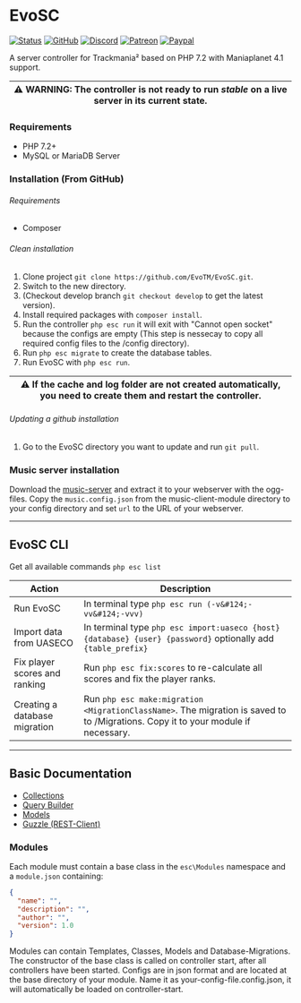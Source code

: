 # EvoSC

[![Status](https://img.shields.io/badge/STATUS-Unstable-red.svg?style=for-the-badge&link=http://google.com/)](https://github.com/EvoTM/EvoSC/)
[![GitHub](https://img.shields.io/github/license/EvoTM/EvoSC.svg?style=for-the-badge)](https://github.com/EvoTM/EvoSC/blob/master/LICENSE.md)
[![Discord](https://img.shields.io/discord/384138149686935562.svg?color=7289DA&label=DISCORD&style=for-the-badge&logo=discord)](https://discord.gg/4PKKesS)
[![Patreon](https://img.shields.io/endpoint.svg?url=https%3A%2F%2Fshieldsio-patreon.herokuapp.com%2Fevotm&style=for-the-badge)](https://www.patreon.com/evotm)
[![Paypal](https://img.shields.io/badge/PAYPAL-Donate-169BD7.svg?style=for-the-badge&link=http://google.com/)](https://www.paypal.com/cgi-bin/webscr?cmd=_s-xclick&hosted_button_id=QCLGR6A7KVS22&source=url)

A server controller for Trackmania² based on PHP 7.2 with Maniaplanet 4.1 support.

| ⚠ WARNING: The controller is not ready to run _stable_ on a live server in its current state. |
| --- |

### Requirements
* PHP 7.2+
* MySQL or MariaDB Server

### Installation (From GitHub)
###### Requirements
* Composer
###### Clean installation
1. Clone project `git clone https://github.com/EvoTM/EvoSC.git`.
2. Switch to the new directory.
3. (Checkout develop branch `git checkout develop` to get the latest version).
4. Install required packages with `composer install`.
5. Run the controller `php esc run` it will exit with "Cannot open socket" because the configs are empty (This step is nessecay to copy all required config files to the /config directory).
6. Run `php esc migrate` to create the database tables.
7. Run EvoSC with `php esc run`.

| ⚠ If the cache and log folder are not created automatically, you need to create them and restart the controller. |
| --- |
###### Updating a github installation
1. Go to the EvoSC directory you want to update and run `git pull`.

### Music server installation
Download the [music-server](https://github.com/EvoTM/EvoSC/raw/master/core/Modules/music-client/music-server.zip) and extract it to your webserver with the ogg-files. Copy the `music.config.json` from the music-client-module directory to your config directory and set `url` to the URL of your webserver.

___

## EvoSC CLI

Get all available commands `php esc list`

| Action | Description |
| --------- | -------------------------------------------- |
| Run EvoSC | In terminal type `php esc run (-v&#124;-vv&#124;-vvv)` |
| Import data from UASECO | In terminal type `php esc import:uaseco {host} {database} {user} {password}` optionally add `{table_prefix}` |
| Fix player scores and ranking | Run `php esc fix:scores` to re-calculate all scores and fix the player ranks. |
| Creating a database migration | Run `php esc make:migration <MigrationClassName>`. The migration is saved to to /Migrations. Copy it to your module if necessary. |

___

## Basic Documentation
* [Collections](https://laravel.com/docs/5.8/collections)
* [Query Builder](https://laravel.com/docs/5.8/queries)
* [Models](https://laravel.com/docs/5.7/eloquent-relationships)
* [Guzzle (REST-Client)](http://docs.guzzlephp.org/en/stable/)

### Modules
Each module must contain a base class in the `esc\Modules` namespace and a `module.json` containing:
```json
{
  "name": "",
  "description": "",
  "author": "",
  "version": 1.0
}
```
Modules can contain Templates, Classes, Models and Database-Migrations. The constructor of the base class is called on controller start, after all controllers have been started.
Configs are in json format and are located at the base directory of your module. Name it as your-config-file.config.json, it will automatically be loaded on controller-start.
